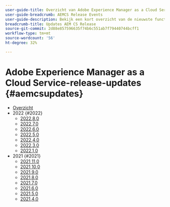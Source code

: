 ```yaml
---
user-guide-title: Overzicht van Adobe Experience Manager as a Cloud Service-release
user-guide-breadcrumb: AEMCS Release Events
user-guide-description: Bekijk een kort overzicht van de nieuwste functies op Adobe Experience Manager as a Cloud Service
breadcrumb-title: Updates AEM CS Release
source-git-commit: 2d88e857596635f74b6c551ab7f79440744bcff1
workflow-type: tm+mt
source-wordcount: '56'
ht-degree: 32%

---
```



# Adobe Experience Manager as a Cloud Service-release-updates {#aemcsupdates}

+ [Overzicht](overview.md)
+ 2022 {#2022}
   + [2022,8,0](./2022/2022-8-0.md)
   + [2022,7,0](./2022/2022-7-0.md)
   + [2022,6,0](./2022/2022-6-0.md)
   + [2022,5,0](./2022/2022-5-0.md)
   + [2022,4,0](./2022/2022-4-0.md)
   + [2022,3,0](./2022/2022-3-0.md)
   + [2022,1,0](./2022/2022-1-0.md)
+ 2021 {#2021}
   + [2021 11,0](./2021/2021-11-0.md)
   + [2021 10,0](./2021/2021-10-0.md)
   + [2021,9,0](./2021/2021-9-0.md)
   + [2021,8,0](./2021/2021-8-0.md)
   + [2021,7,0](./2021/2021-7-0.md)
   + [2021,6,0](./2021/2021-6-0.md)
   + [2021,5,0](./2021/2021-5-0.md)
   + [2021,4,0](./2021/2021-4-0.md)
